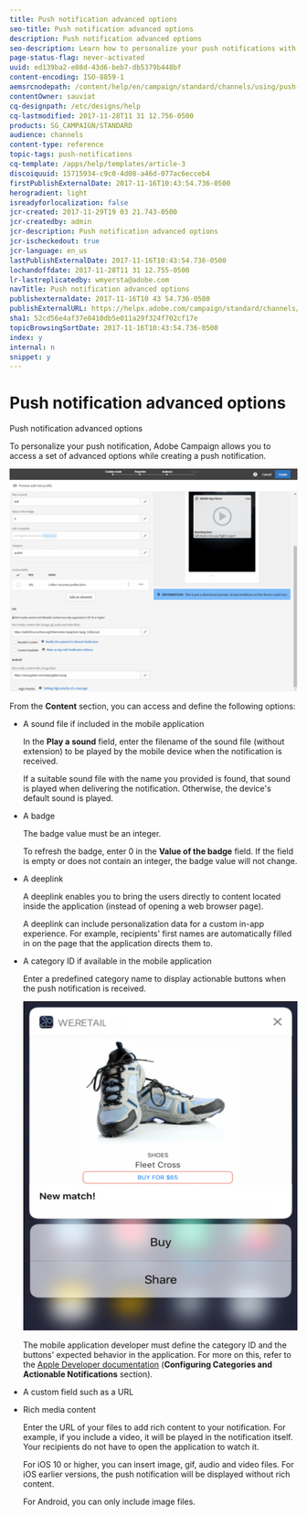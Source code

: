 ```yaml
---
title: Push notification advanced options
seo-title: Push notification advanced options
description: Push notification advanced options
seo-description: Learn how to personalize your push notifications with various advanced options.
page-status-flag: never-activated
uuid: ed139ba2-e08d-43d6-beb7-db5379b448bf
content-encoding: ISO-8859-1
aemsrcnodepath: /content/help/en/campaign/standard/channels/using/push-notification-advanced-options
contentOwner: sauviat
cq-designpath: /etc/designs/help
cq-lastmodified: 2017-11-28T11 31 12.756-0500
products: SG_CAMPAIGN/STANDARD
audience: channels
content-type: reference
topic-tags: push-notifications
cq-template: /apps/help/templates/article-3
discoiquuid: 15715934-c9c0-4d08-a46d-077ac6ecceb4
firstPublishExternalDate: 2017-11-16T10:43:54.736-0500
herogradient: light
isreadyforlocalization: false
jcr-created: 2017-11-29T19 03 21.743-0500
jcr-createdby: admin
jcr-description: Push notification advanced options
jcr-ischeckedout: true
jcr-language: en_us
lastPublishExternalDate: 2017-11-16T10:43:54.736-0500
lochandoffdate: 2017-11-28T11 31 12.755-0500
lr-lastreplicatedby: wmyersta@adobe.com
navTitle: Push notification advanced options
publishexternaldate: 2017-11-16T10 43 54.736-0500
publishExternalURL: https://helpx.adobe.com/campaign/standard/channels/using/push-notification-advanced-options.html
sha1: 52cd56e4af37e8410db5e011a29f324f702cf17e
topicBrowsingSortDate: 2017-11-16T10:43:54.736-0500
index: y
internal: n
snippet: y
---
```


# Push notification advanced options

Push notification advanced options

To personalize your push notification, Adobe Campaign allows you to access a set of advanced options while creating a push notification.

![](assets/push_notif_advanced.png)

From the **Content** section, you can access and define the following options:

* A sound file if included in the mobile application

  In the **Play a sound** field, enter the filename of the sound file (without extension) to be played by the mobile device when the notification is received.

  If a suitable sound file with the name you provided is found, that sound is played when delivering the notification. Otherwise, the device's default sound is played.

* A badge

  The badge value must be an integer.

  To refresh the badge, enter 0 in the **Value of the badge** field. If the field is empty or does not contain an integer, the badge value will not change.

* A deeplink

  A deeplink enables you to bring the users directly to content located inside the application (instead of opening a web browser page).

  A deeplink can include personalization data for a custom in-app experience. For example, recipients' first names are automatically filled in on the page that the application directs them to.

* A category ID if available in the mobile application

  Enter a predefined category name to display actionable buttons when the push notification is received.

  ![](assets/push_notif_actionable_buttons.png)

  The mobile application developer must define the category ID and the buttons' expected behavior in the application. For more on this, refer to the [Apple Developer documentation](https://developer.apple.com/library/content/documentation/NetworkingInternet/Conceptual/RemoteNotificationsPG/SupportingNotificationsinYourApp.html) (**Configuring Categories and Actionable Notifications** section).

* A custom field such as a URL
* Rich media content

  Enter the URL of your files to add rich content to your notification. For example, if you include a video, it will be played in the notification itself. Your recipients do not have to open the application to watch it.

  For iOS 10 or higher, you can insert image, gif, audio and video files. For iOS earlier versions, the push notification will be displayed without rich content.

  For Android, you can only include image files.

